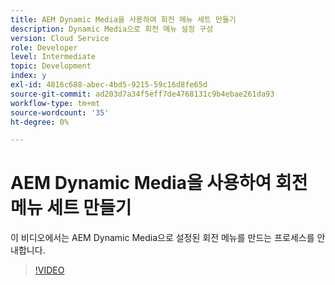 ```yaml
---
title: AEM Dynamic Media을 사용하여 회전 메뉴 세트 만들기
description: Dynamic Media으로 회전 메뉴 설정 구성
version: Cloud Service
role: Developer
level: Intermediate
topic: Development
index: y
exl-id: 4816c688-abec-4bd5-9215-59c16d8fe65d
source-git-commit: ad203d7a34f5eff7de4768131c9b4ebae261da93
workflow-type: tm+mt
source-wordcount: '35'
ht-degree: 0%

---
```


# AEM Dynamic Media을 사용하여 회전 메뉴 세트 만들기

이 비디오에서는 AEM Dynamic Media으로 설정된 회전 메뉴를 만드는 프로세스를 안내합니다.

>[!VIDEO](https://video.tv.adobe.com/v/335380?quality=9&learn=on)
